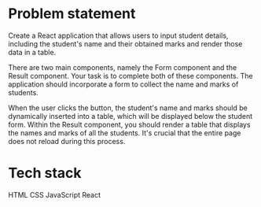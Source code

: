 # Problem statement

Create a React application that allows users to input student details, including the student's name and their obtained marks and render those data in a table.

There are two main components, namely the Form component and the Result component. Your task is to complete both of these components.
The application should incorporate a form to collect the name and marks of students.

When the user clicks the button, the student's name and marks should be dynamically inserted into a table, which will be displayed below the student form.
Within the Result component, you should render a table that displays the names and marks of all the students.
It's crucial that the entire page does not reload during this process.

# Tech stack

HTML CSS JavaScript React
